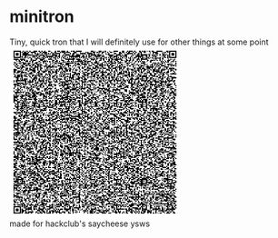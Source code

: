 # minitron
Tiny, quick tron that I will definitely use for other things at some point\
![alt text](https://github.com/nerdwithcomputers/minitron/blob/main/qr.png?raw=true)\
made for hackclub's saycheese ysws

